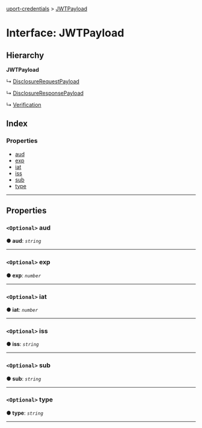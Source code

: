[uport-credentials](../README.md) > [JWTPayload](../interfaces/jwtpayload.md)

# Interface: JWTPayload

## Hierarchy

**JWTPayload**

↳  [DisclosureRequestPayload](disclosurerequestpayload.md)

↳  [DisclosureResponsePayload](disclosureresponsepayload.md)

↳  [Verification](verification.md)

## Index

### Properties

* [aud](jwtpayload.md#aud)
* [exp](jwtpayload.md#exp)
* [iat](jwtpayload.md#iat)
* [iss](jwtpayload.md#iss)
* [sub](jwtpayload.md#sub)
* [type](jwtpayload.md#type)

---

## Properties

<a id="aud"></a>

### `<Optional>` aud

**● aud**: *`string`*

___
<a id="exp"></a>

### `<Optional>` exp

**● exp**: *`number`*

___
<a id="iat"></a>

### `<Optional>` iat

**● iat**: *`number`*

___
<a id="iss"></a>

### `<Optional>` iss

**● iss**: *`string`*

___
<a id="sub"></a>

### `<Optional>` sub

**● sub**: *`string`*

___
<a id="type"></a>

### `<Optional>` type

**● type**: *`string`*

___

